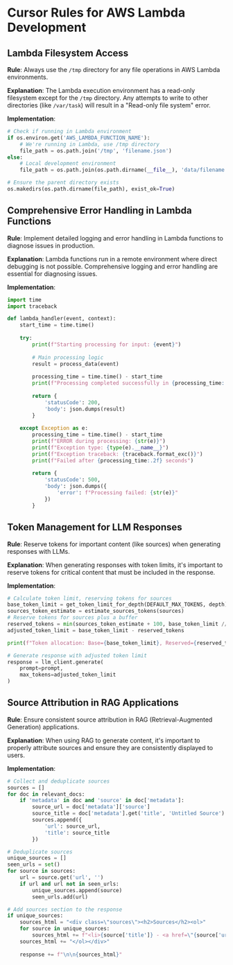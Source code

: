 # Cursor Rules for AWS Lambda Development

## Lambda Filesystem Access

**Rule**: Always use the `/tmp` directory for any file operations in AWS Lambda environments.

**Explanation**: The Lambda execution environment has a read-only filesystem except for the `/tmp` directory. Any attempts to write to other directories (like `/var/task`) will result in a "Read-only file system" error.

**Implementation**:
```python
# Check if running in Lambda environment
if os.environ.get('AWS_LAMBDA_FUNCTION_NAME'):
    # We're running in Lambda, use /tmp directory
    file_path = os.path.join('/tmp', 'filename.json')
else:
    # Local development environment
    file_path = os.path.join(os.path.dirname(__file__), 'data/filename.json')

# Ensure the parent directory exists
os.makedirs(os.path.dirname(file_path), exist_ok=True)
```

## Comprehensive Error Handling in Lambda Functions

**Rule**: Implement detailed logging and error handling in Lambda functions to diagnose issues in production.

**Explanation**: Lambda functions run in a remote environment where direct debugging is not possible. Comprehensive logging and error handling are essential for diagnosing issues.

**Implementation**:
```python
import time
import traceback

def lambda_handler(event, context):
    start_time = time.time()
    
    try:
        print(f"Starting processing for input: {event}")
        
        # Main processing logic
        result = process_data(event)
        
        processing_time = time.time() - start_time
        print(f"Processing completed successfully in {processing_time:.2f} seconds")
        
        return {
            'statusCode': 200,
            'body': json.dumps(result)
        }
        
    except Exception as e:
        processing_time = time.time() - start_time
        print(f"ERROR during processing: {str(e)}")
        print(f"Exception type: {type(e).__name__}")
        print(f"Exception traceback: {traceback.format_exc()}")
        print(f"Failed after {processing_time:.2f} seconds")
        
        return {
            'statusCode': 500,
            'body': json.dumps({
                'error': f"Processing failed: {str(e)}"
            })
        }
```

## Token Management for LLM Responses

**Rule**: Reserve tokens for important content (like sources) when generating responses with LLMs.

**Explanation**: When generating responses with token limits, it's important to reserve tokens for critical content that must be included in the response.

**Implementation**:
```python
# Calculate token limit, reserving tokens for sources
base_token_limit = get_token_limit_for_depth(DEFAULT_MAX_TOKENS, depth)
sources_token_estimate = estimate_sources_tokens(sources)
# Reserve tokens for sources plus a buffer
reserved_tokens = min(sources_token_estimate + 100, base_token_limit // 4)
adjusted_token_limit = base_token_limit - reserved_tokens

print(f"Token allocation: Base={base_token_limit}, Reserved={reserved_tokens}, Available={adjusted_token_limit}")

# Generate response with adjusted token limit
response = llm_client.generate(
    prompt=prompt,
    max_tokens=adjusted_token_limit
)
```

## Source Attribution in RAG Applications

**Rule**: Ensure consistent source attribution in RAG (Retrieval-Augmented Generation) applications.

**Explanation**: When using RAG to generate content, it's important to properly attribute sources and ensure they are consistently displayed to users.

**Implementation**:
```python
# Collect and deduplicate sources
sources = []
for doc in relevant_docs:
    if 'metadata' in doc and 'source' in doc['metadata']:
        source_url = doc['metadata']['source']
        source_title = doc['metadata'].get('title', 'Untitled Source')
        sources.append({
            'url': source_url,
            'title': source_title
        })

# Deduplicate sources
unique_sources = []
seen_urls = set()
for source in sources:
    url = source.get('url', '')
    if url and url not in seen_urls:
        unique_sources.append(source)
        seen_urls.add(url)

# Add sources section to the response
if unique_sources:
    sources_html = "<div class=\"sources\"><h2>Sources</h2><ol>"
    for source in unique_sources:
        sources_html += f"<li>{source['title']} - <a href=\"{source['url']}\">{source['url']}</a></li>"
    sources_html += "</ol></div>"
    
    response += f"\n\n{sources_html}"
``` 
